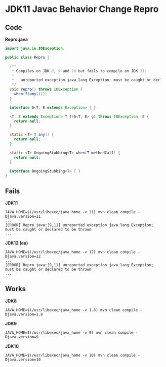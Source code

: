 # JDK11 Javac Behavior Change Repro

## Code

**Repro.java**
```java
import java.io.IOException;

public class Repro {

  /**
   * Compiles on JDK 8, 9 and 10 but fails to compile on JDK 11: 
   * 
   *   unreported exception java.lang.Exception; must be caught or declared to be thrown
   */
  void repro() throws IOException {
    when(f(any()));
  }

  interface G<T, E extends Exception> { }

  <T, E extends Exception> T f(G<T, E> g) throws IOException, E {
    return null;
  }

  static <T> T any() {
    return null;
  }

  static <T> OngoingStubbing<T> when(T methodCall) {
    return null;
  }

  interface OngoingStubbing<T> { }
}
```

## Fails

**JDK11**

    JAVA_HOME=$(/usr/libexec/java_home -v 11) mvn clean compile -Djava.version=11
    ...
    [ERROR] Repro.java:[9,11] unreported exception java.lang.Exception; must be caught or declared to be thrown
    ...

**JDK12 (ea)**

    JAVA_HOME=$(/usr/libexec/java_home -v 12) mvn clean compile -Djava.version=12
    ...
    [ERROR] Repro.java:[9,11] unreported exception java.lang.Exception; must be caught or declared to be thrown
    ...


## Works

**JDK8**

    JAVA_HOME=$(/usr/libexec/java_home -v 1.8) mvn clean compile -Djava.version=1.8

**JDK9**

    JAVA_HOME=$(/usr/libexec/java_home -v 9) mvn clean compile -Djava.version=9

**JDK10**

    JAVA_HOME=$(/usr/libexec/java_home -v 10) mvn clean compile -Djava.version=10
